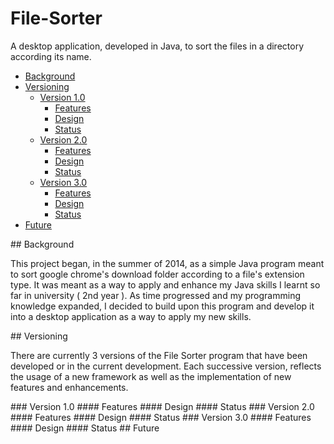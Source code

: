 # File-Sorter

  A desktop application, developed in Java, to sort the files in a directory according its name.

* [Background](#headers)  
* [Versioning](#headers) <br/>
  * [Version 1.0](#headers) <br/>
    * [Features](#headers) <br/>
    * [Design](#headers) <br/>
    * [Status](#headers) <br/>
  * [Version 2.0](#headers) <br/>
    * [Features](#headers) <br/>
    * [Design](#headers) <br/>
    * [Status](#headers) <br/>
  * [Version 3.0](#headers) <br/>
    * [Features](#headers) <br/>
    * [Design](#headers) <br/>
    * [Status](#headers) <br/>
* [Future](#headers) <br/>

<a name="headers"/>
## Background

  This project began, in the summer of 2014, as a simple Java program meant to sort google chrome's download folder according to a file's extension type. It was meant as a way to apply and enhance my Java skills I learnt so far in university ( 2nd year ). As time progressed and my programming knowledge expanded, I decided to build upon this program and develop it into a desktop application as a way to apply my new skills. 

<a name="headers"/>
## Versioning

 There are currently 3 versions of the File Sorter program that have been developed or in the current development. Each successive version, reflects the usage of a new framework as well as the implementation of new features and enhancements. 

<a name="headers"/>
### Version 1.0

<a name="headers"/>
#### Features
<a name="headers"/>
#### Design
<a name="headers"/>
#### Status

<a name="headers"/>
### Version 2.0

<a name="headers"/>
#### Features
<a name="headers"/>
#### Design
<a name="headers"/>
#### Status

<a name="headers"/>
### Version 3.0

<a name="headers"/>
#### Features
<a name="headers"/>
#### Design
<a name="headers"/>
#### Status

<a name="headers"/>
## Future
